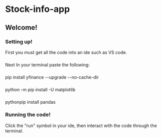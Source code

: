 # Stock-info-app

<h2>Welcome!</h2>

<h3>Setting up!</h3>
<p1> First you must get all the code into an ide such as VS code.</p1>
<h3></h3>
<p1> Next In your terminal paste the following:</p1>
<h3></h3>
<p1>pip install yfinance --upgrade --no-cache-dir</p1>
<h3></h3>
<p1>python -m pip install -U matplotlib</p1>
<h3></h3>
<p1>pythonpip install pandas</p1>

<h3>Running the code!</h3>
<p1>Click the "run" symbol in your ide, then interact with the code through the terminal.</p1>



